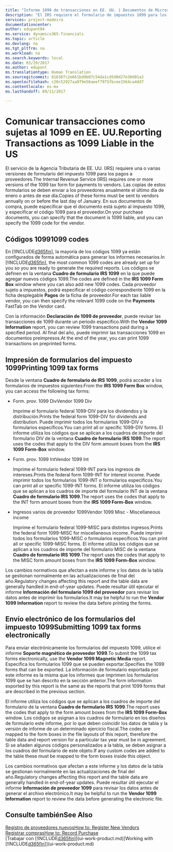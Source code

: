 ```yaml
---
title: "Informe 1099 de transacciones en EE. UU. | Documentos de Microsoft"
description: "El IRS requiere el formulario de impuestos 1099 para los pagos a proveedores y que especifique que un documento de compra está sujeto a 1099 y que especifique el código 1099 para el proveedor."
services: project-madeira
documentationcenter: 
author: edupont04
ms.service: dynamics365-financials
ms.topic: article
ms.devlang: na
ms.tgt_pltfrm: na
ms.workload: na
ms.search.keywords: local
ms.date: 03/29/2017
ms.author: edupont
ms.translationtype: Human Translation
ms.sourcegitcommit: 81636fc2e661bd9b07c54da1cd5d0d27e30d01a2
ms.openlocfilehash: c20c52927aa979e56aeef7975fbcee1564ca4dd7
ms.contentlocale: es-mx
ms.lasthandoff: 09/11/2017

---
```

# <a name="reporting-transactions-as-1099-liable-in-the-us"></a><span data-ttu-id="852d8-103">Comunicar transacciones como sujetas al 1099 en EE. UU.</span><span class="sxs-lookup"><span data-stu-id="852d8-103">Reporting Transactions as 1099 Liable in the US</span></span>

<span data-ttu-id="852d8-104">El servicio de la Agencia Tributaria de EE. UU. (IRS) requiere una o varias versiones de formulario del impuesto 1099 para los pagos a proveedores.</span><span class="sxs-lookup"><span data-stu-id="852d8-104">The Internal Revenue Service (IRS) requires one or more versions of the 1099 tax form for payments to vendors.</span></span> <span data-ttu-id="852d8-105">Las copias de estos formularios se deben enviar a los proveedores anualmente el último día de enero o antes de ese día.</span><span class="sxs-lookup"><span data-stu-id="852d8-105">Copies of these forms must be sent to vendors annually on or before the last day of January.</span></span> <span data-ttu-id="852d8-106">En sus documentos de compra, puede especificar que el documento está sujeto al impuesto 1099, y especificar el código 1099 para el proveedor.</span><span class="sxs-lookup"><span data-stu-id="852d8-106">On your purchase documents, you can specify that the document is 1099 liable, and you can specify the 1099 code for the vendor.</span></span>  

## <a name="1099-codes"></a><span data-ttu-id="852d8-107">Códigos 1099</span><span class="sxs-lookup"><span data-stu-id="852d8-107">1099 codes</span></span>
<span data-ttu-id="852d8-108">En [!INCLUDE[d365fin](includes/d365fin_md.md)], la mayoría de los códigos 1099 ya están configurados de forma automática para generar los informes necesarios.</span><span class="sxs-lookup"><span data-stu-id="852d8-108">In [!INCLUDE[d365fin](includes/d365fin_md.md)], the most common 1099 codes are already set up for you so you are ready to generate the required reports.</span></span> <span data-ttu-id="852d8-109">Los códigos se definen en la ventana **Cuadro de formulario IRS 1099** en la que puede agregar nuevos códigos 1099.</span><span class="sxs-lookup"><span data-stu-id="852d8-109">The codes are defined in the **IRS 1099 Form Box** window where you can also add new 1099 codes.</span></span> <span data-ttu-id="852d8-110">Cada proveedor sujeto a impuestos, podrá especificar el código correspondiente 1099 en la ficha desplegable **Pagos** de la ficha de proveedor.</span><span class="sxs-lookup"><span data-stu-id="852d8-110">For each tax liable vendor, you can then specify the relevant 1099 code on the **Payments** FastTab on the Vendor card.</span></span>  

<span data-ttu-id="852d8-111">Con la información **Declaración de 1099 de proveedor**, puede revisar las transacciones de 1099 durante un periodo específico.</span><span class="sxs-lookup"><span data-stu-id="852d8-111">With the **Vendor 1099 Information** report, you can review 1099 transactions paid during a specified period.</span></span> <span data-ttu-id="852d8-112">Al final del año, puede imprimir las transacciones 1099 en documentos preimpresos.</span><span class="sxs-lookup"><span data-stu-id="852d8-112">At the end of the year, you can print 1099 transactions on preprinted forms.</span></span>  

## <a name="printing-1099-tax-forms"></a><span data-ttu-id="852d8-113">Impresión de formularios del impuesto 1099</span><span class="sxs-lookup"><span data-stu-id="852d8-113">Printing 1099 tax forms</span></span>
<span data-ttu-id="852d8-114">Desde la ventana **Cuadro de formulario de IRS 1099**, podrá acceder a los formularios de impuestos siguientes:</span><span class="sxs-lookup"><span data-stu-id="852d8-114">From the **IRS 1099 Form Box** window, you can access the following tax forms:</span></span>  

* <span data-ttu-id="852d8-115">Form. prov. 1099 Div</span><span class="sxs-lookup"><span data-stu-id="852d8-115">Vendor 1099 Div</span></span>  

  <span data-ttu-id="852d8-116">Imprime el formulario federal 1099-DIV para los dividendos y la distribución.</span><span class="sxs-lookup"><span data-stu-id="852d8-116">Prints the federal form 1099-DIV for dividends and distribution.</span></span> <span data-ttu-id="852d8-117">Puede imprimir todos los formularios 1099-DIV o formularios específicos.</span><span class="sxs-lookup"><span data-stu-id="852d8-117">You can print all or specific 1099-DIV forms.</span></span> <span data-ttu-id="852d8-118">El informe utiliza los códigos que se aplican a los cuadros de importe del formulario DIV de la ventana **Cuadro de formulario IRS 1099**.</span><span class="sxs-lookup"><span data-stu-id="852d8-118">The report uses the codes that apply to the DIV form amount boxes from the **IRS 1099 Form-Box** window.</span></span>  
* <span data-ttu-id="852d8-119">Form. prov. 1099 Int</span><span class="sxs-lookup"><span data-stu-id="852d8-119">Vendor 1099 Int</span></span>  

  <span data-ttu-id="852d8-120">Imprime el formulario federal 1099-INT para los ingresos de intereses.</span><span class="sxs-lookup"><span data-stu-id="852d8-120">Prints the federal form 1099-INT for interest income.</span></span> <span data-ttu-id="852d8-121">Puede imprimir todos los formularios 1099-INT o formularios específicos.</span><span class="sxs-lookup"><span data-stu-id="852d8-121">You can print all or specific 1099-INT forms.</span></span> <span data-ttu-id="852d8-122">El informe utiliza los códigos que se aplican a los cuadros de importe del formulario INT de la ventana **Cuadro de formulario IRS 1099**.</span><span class="sxs-lookup"><span data-stu-id="852d8-122">The report uses the codes that apply to the INT form amount boxes from the **IRS 1099 Form-Box** window.</span></span>  
* <span data-ttu-id="852d8-123">Ingresos varios de proveedor 1099</span><span class="sxs-lookup"><span data-stu-id="852d8-123">Vendor 1099 Misc - Miscellaneous income</span></span>  

  <span data-ttu-id="852d8-124">Imprime el formulario federal 1099-MISC para distintos ingresos.</span><span class="sxs-lookup"><span data-stu-id="852d8-124">Prints the federal form 1099-MISC for miscellaneous income.</span></span> <span data-ttu-id="852d8-125">Puede imprimir todos los formularios 1099-MISC o formularios específicos.</span><span class="sxs-lookup"><span data-stu-id="852d8-125">You can print all or specific 1099-MISC forms.</span></span> <span data-ttu-id="852d8-126">El informe utiliza los códigos que se aplican a los cuadros de importe del formulario MISC de la ventana **Cuadro de formulario IRS 1099**.</span><span class="sxs-lookup"><span data-stu-id="852d8-126">The report uses the codes that apply to the MISC form amount boxes from the **IRS 1099 Form-Box** window.</span></span>  

<span data-ttu-id="852d8-127">Los cambios normativos que afectan a este informe y los datos de la tabla se gestionan normalmente en las actualizaciones de final del año.</span><span class="sxs-lookup"><span data-stu-id="852d8-127">Regulatory changes affecting this report and the table data are generally handled in end-of-year updates.</span></span>
<span data-ttu-id="852d8-128">Puede resultar útil ejecutar el informe **Información del formulario 1099 del proveedor** para revisar los datos antes de imprimir los formularios.</span><span class="sxs-lookup"><span data-stu-id="852d8-128">It may be helpful to run the **Vendor 1099 Information** report to review the data before printing the forms.</span></span>

## <a name="submitting-1099-tax-forms-electronically"></a><span data-ttu-id="852d8-129">Envío electrónico de los formularios del impuesto 1099</span><span class="sxs-lookup"><span data-stu-id="852d8-129">Submitting 1099 tax forms electronically</span></span>
<span data-ttu-id="852d8-130">Para enviar electrónicamente los formularios del impuesto 1099, utilice el informe **Soporte magnético de proveedor 1099**.</span><span class="sxs-lookup"><span data-stu-id="852d8-130">To submit the 1099 tax forms electronically, use the **Vendor 1099 Magnetic Media** report.</span></span> <span data-ttu-id="852d8-131">Especifica los formularios 1099 que se pueden exportar.</span><span class="sxs-lookup"><span data-stu-id="852d8-131">Specifies the 1099 forms that can be exported.</span></span> <span data-ttu-id="852d8-132">La información de formulario exportada por este informe es la misma que los informes que imprimen los formularios 1099 que se han descrito en la sección anterior.</span><span class="sxs-lookup"><span data-stu-id="852d8-132">The form information exported by this report is the same as the reports that print 1099 forms that are described in the previous section.</span></span>  

<span data-ttu-id="852d8-133">El informe utiliza los códigos que se aplican a los cuadros de importe del formulario de la ventana **Cuadro de formulario IRS 1099**.</span><span class="sxs-lookup"><span data-stu-id="852d8-133">The report uses the codes that apply to the form amount boxes from the **IRS 1099 Form-Box** window.</span></span> <span data-ttu-id="852d8-134">Los códigos se asignan a los cuadros de formulario en los diseños de formulario este informe, por lo que deben coincidir los datos de tabla y la versión de informe de un determinado ejercicio fiscal.</span><span class="sxs-lookup"><span data-stu-id="852d8-134">The codes are mapped to the form boxes in the file layouts of this report, therefore the table data and report version for a particular tax year must be in agreement.</span></span> <span data-ttu-id="852d8-135">Si se añaden algunos códigos personalizados a la tabla, se deben asignar a los cuadros del formulario de este objeto.</span><span class="sxs-lookup"><span data-stu-id="852d8-135">If any custom codes are added to the table these must be mapped to the form boxes inside this object.</span></span>  

<span data-ttu-id="852d8-136">Los cambios normativos que afectan a este informe y los datos de la tabla se gestionan normalmente en las actualizaciones de final del año.</span><span class="sxs-lookup"><span data-stu-id="852d8-136">Regulatory changes affecting this report and the table data are generally handled in end-of-year updates.</span></span>
<span data-ttu-id="852d8-137">Puede resultar útil ejecutar el informe **Información de proveedor 1099** para revisar los datos antes de generar el archivo electrónico.</span><span class="sxs-lookup"><span data-stu-id="852d8-137">It may be helpful to run the **Vendor 1099 Information** report to review the data before generating the electronic file.</span></span>  

## <a name="see-also"></a><span data-ttu-id="852d8-138">Consulte también</span><span class="sxs-lookup"><span data-stu-id="852d8-138">See Also</span></span>
[<span data-ttu-id="852d8-139">Registro de proveedores nuevos</span><span class="sxs-lookup"><span data-stu-id="852d8-139">How to: Register New Vendors</span></span>](purchasing-how-register-new-vendors.md)  
[<span data-ttu-id="852d8-140">Registrar compras</span><span class="sxs-lookup"><span data-stu-id="852d8-140">How to: Record Purchase</span></span>](purchasing-how-record-purchases.md)  
<span data-ttu-id="852d8-141">[Trabajar con [!INCLUDE[d365fin](includes/d365fin_md.md)]](ui-work-product.md)</span><span class="sxs-lookup"><span data-stu-id="852d8-141">[Working with [!INCLUDE[d365fin](includes/d365fin_md.md)]](ui-work-product.md)</span></span>  

